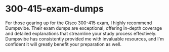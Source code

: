 # 300-415-exam-dumps
For those gearing up for the Cisco 300-415 exam, I highly recommend Dumpsvibe. Their exam dumps are exceptional, offering in-depth coverage and detailed explanations that streamline your study process effectively. Dumpsvibe has consistently provided me with invaluable resources, and I'm confident it will greatly benefit your preparation as well.
